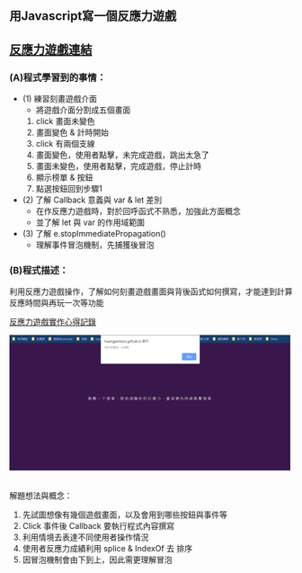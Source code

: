 ## 用Javascript寫一個反應力遊戲  <br/>
[反應力遊戲連結](https://huangjamison.github.io/reaction_game/reaction.html)
---
### (A)程式學習到的事情：
* (1) 練習刻畫遊戲介面
  * 將遊戲介面分割成五個畫面
  1. click 畫面未變色
  2. 畫面變色 & 計時開始
  3. click 有兩個支線
  4. 畫面變色，使用者點擊，未完成遊戲，跳出太急了
  5. 畫面未變色，使用者點擊，完成遊戲，停止計時
  6. 顯示榜單 & 按鈕
  7. 點選按鈕回到步驟1 
* (2) 了解 Callback 意義與 var & let 差別
  * 在作反應力遊戲時，對於回呼函式不熟悉，加強此方面概念
  * 並了解 let 與 var 的作用域範圍 
* (3) 了解 e.stopImmediatePropagation()
  * 理解事件冒泡機制，先捕獲後冒泡   

### (B)程式描述：
利用反應力遊戲操作，了解如何刻畫遊戲畫面與背後函式如何撰寫，才能達到計算反應時間與再玩一次等功能

[反應力遊戲實作心得記錄](https://reurl.cc/vnXdZl)


<img src="./反應力遊戲.PNG" alt="反應力遊戲" title="width=400" width="500" />
<br/><br/>


解題想法與概念：
1. 先試圖想像有幾個遊戲畫面，以及會用到哪些按鈕與事件等
2. Click 事件後 Callback 要執行程式內容撰寫
3. 利用情境去表達不同使用者操作情況
4. 使用者反應力成績利用 splice & IndexOf 去 排序
5. 因冒泡機制會由下到上，因此需更理解冒泡
